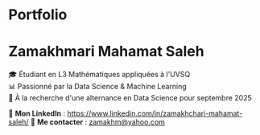 # Portfolio

# Zamakhmari Mahamat Saleh  
🎓 Étudiant en L3 Mathématiques appliquées à l'UVSQ  
📊 Passionné par la Data Science & Machine Learning  
📌 À la recherche d'une alternance en Data Science pour septembre 2025  

🔗 **Mon LinkedIn** : https://www.linkedin.com/in/zamakhchari-mahamat-saleh/ 
📩 **Me contacter** : zamakhm@yahoo.com  
